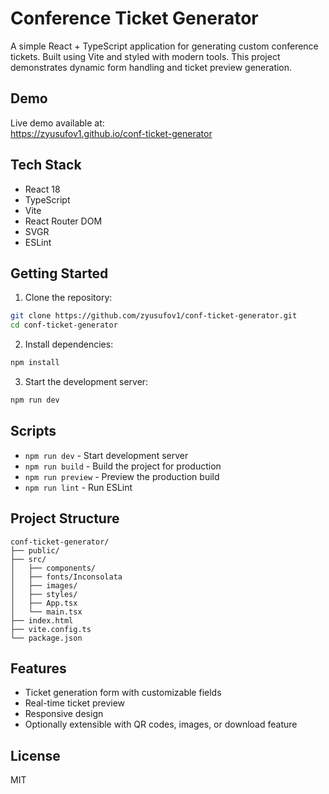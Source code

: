 # Conference Ticket Generator

A simple React + TypeScript application for generating custom conference tickets. Built using Vite and styled with modern tools. This project demonstrates dynamic form handling and ticket preview generation.

## Demo

Live demo available at:  
https://zyusufov1.github.io/conf-ticket-generator

## Tech Stack

- React 18
- TypeScript
- Vite
- React Router DOM
- SVGR
- ESLint

## Getting Started

1. Clone the repository:

```bash
git clone https://github.com/zyusufov1/conf-ticket-generator.git
cd conf-ticket-generator
```

2. Install dependencies:

```bash
npm install
```

3. Start the development server:

```bash
npm run dev
```

## Scripts

- `npm run dev` - Start development server
- `npm run build` - Build the project for production
- `npm run preview` - Preview the production build
- `npm run lint` - Run ESLint

## Project Structure

```
conf-ticket-generator/
├── public/
├── src/
│   ├── components/
│   ├── fonts/Inconsolata
│   ├── images/
│   ├── styles/
│   ├── App.tsx
│   └── main.tsx
├── index.html
├── vite.config.ts
└── package.json
```

## Features

- Ticket generation form with customizable fields
- Real-time ticket preview
- Responsive design
- Optionally extensible with QR codes, images, or download feature

## License

MIT
